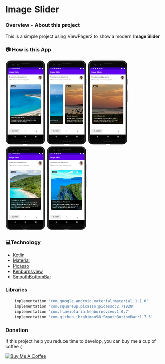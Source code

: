 # Image Slider

### **Overview - About this project**
This is a simple project using ViewPager2 to show a modern **Image Slider**

### 📷 How is this App
<img src="image_20200415105612.png" width="25%"></img>
<img src="image_20200415105654.png" width="25%"></img>
<img src="image_20200415105712.png" width="25%"></img>
<img src="image_20200415105728.png" width="25%"></img>
<img src="image20200415105743.png" width="25%"></img>

### 💻Technology
- [Kotlin](https://kotlinlang.org/)
- [Material](https://material.io/)
- [Picasso](https://square.github.io/picasso/)
- [Kenburnsview](https://github.com/flavioarfaria/KenBurnsView)
- [SmoothBottomBar](https://github.com/ibrahimsn98/SmoothBottomBar)

### Libraries
```bash
    implementation 'com.google.android.material:material:1.1.0'
    implementation 'com.squareup.picasso:picasso:2.71828'
    implementation 'com.flaviofaria:kenburnsview:1.0.7'
    implementation 'com.github.ibrahimsn98:SmoothBottomBar:1.7.3'
 ```
 
### Donation
If this project help you reduce time to develop, you can buy me a cup of coffee :) 

<a href="https://www.buymeacoffee.com/gilsonjuniorpro" target="_blank">
    <img src="https://bmc-cdn.nyc3.digitaloceanspaces.com/BMC-button-images/custom_images/orange_img.png" alt="Buy Me A Coffee" style="height: auto !important;width: auto !important;" >
</a>
